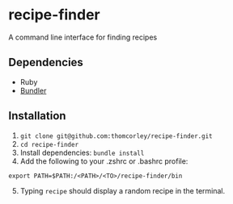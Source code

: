 # recipe-finder
A command line interface for finding recipes

## Dependencies

* Ruby
* [Bundler](https://bundler.io/)

## Installation

1. `git clone git@github.com:thomcorley/recipe-finder.git`
2. `cd recipe-finder`
3. Install dependencies: `bundle install`
4. Add the following to your .zshrc or .bashrc profile:
```
export PATH=$PATH:/<PATH>/<TO>/recipe-finder/bin
```
5. Typing `recipe` should display a random recipe in the terminal.

